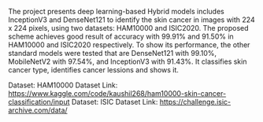 The project presents deep learning-based Hybrid models includes InceptionV3 and DenseNet121 to identify the skin cancer in images with 224 x 224 pixels, using two datasets: HAM10000 and ISIC2020. The proposed scheme achieves good result of accuracy with 99.91% and 91.50% in HAM10000 and ISIC2020 respectively. To show its performance, the other standard models were tested that are DenseNet121 with 99.10%, MobileNetV2 with 97.54%, and InceptionV3 with 91.43%. It classifies skin cancer type, identifies cancer lessions and shows it.

Dataset: HAM10000 
Dataset Link: https://www.kaggle.com/code/kaushil268/ham10000-skin-cancer-classification/input
Dataset: ISIC
Dataset Link: https://challenge.isic-archive.com/data/
